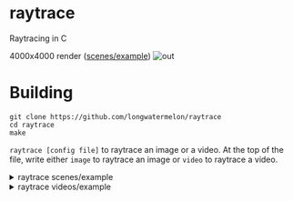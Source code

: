 # raytrace
Raytracing in C

4000x4000 render ([scenes/example](https://github.com/longwatermelon/raytrace/blob/master/scenes/example))
![out](https://user-images.githubusercontent.com/73869536/161472071-2e7adc69-382c-4e79-a805-0c0f3f9fb463.png)

# Building
```
git clone https://github.com/longwatermelon/raytrace
cd raytrace
make
```

`raytrace [config file]` to raytrace an image or a video. At the top of the file, write either `image` to raytrace an image or `video` to raytrace a video.

<details>
  <summary>raytrace scenes/example</summary>
  
  ![0](https://user-images.githubusercontent.com/73869536/161469414-7f5bf90e-14ff-4511-8278-a62637603663.png)
  </details>

<details>
  <summary>raytrace videos/example</summary>

  https://user-images.githubusercontent.com/73869536/161469337-59b1b403-961d-43e5-a5bd-f1fd11295f46.mp4
  </details>
